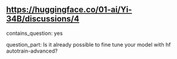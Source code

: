 ## https://huggingface.co/01-ai/Yi-34B/discussions/4

contains_question: yes

question_part: Is it already possible to fine tune your model with hf autotrain-advanced?